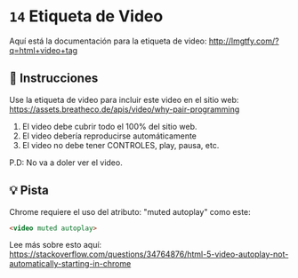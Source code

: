 # `14` Etiqueta de Video

Aquí está la documentación para la etiqueta de video: http://lmgtfy.com/?q=html+video+tag

## 📝 Instrucciones

Use la etiqueta de video para incluir este video en el sitio web:
https://assets.breatheco.de/apis/video/why-pair-programming

1. El video debe cubrir todo el 100% del sitio web.
2. El video debería reproducirse automáticamente
3. El video no debe tener CONTROLES, play, pausa, etc.

P.D: No va a doler ver el video.

## 💡 Pista

Chrome requiere el uso del atributo: "muted autoplay" como este:
```html
<video muted autoplay>

```
Lee más sobre esto aquí: https://stackoverflow.com/questions/34764876/html-5-video-autoplay-not-automatically-starting-in-chrome